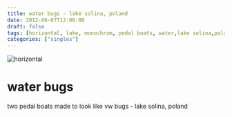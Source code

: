 ```yaml
---
title: water bugs - lake solina, poland
date: 2012-06-07T12:00:00
draft: false
tags: [horizontal, lake, monochrom, pedal boats, water,lake solina,poland]
categories: ["singles"]
---
```

![horizontal](/p/sbr-20120607-15207061222.jpg)
<!--more-->
# water bugs
two pedal boats made to look like vw bugs - lake solina, poland
